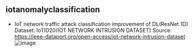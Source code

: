 ## iotanomalyclassification 
- IoT network traffic attack classification improvement of DL(ResNet 1D)
Dataset: IoTID20(IOT NETWORK INTRUSION DATASET)
Source: https://ieee-dataport.org/open-access/iot-network-intrusion-dataset
![image](https://github.com/helenalee01/iotanomalyclassification/assets/102953075/88afcc41-df28-4e6a-b33d-67dcaf70c08f)

